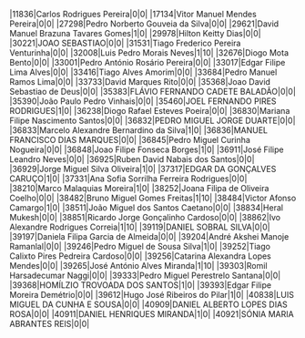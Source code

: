 ﻿|11836|Carlos Rodrigues Pereira|0|0|
|17134|Vitor Manuel Mendes Pereira|0|0|
|27298|Pedro Norberto Gouveia da Silva|0|0|
|29621|David Manuel Brazuna Tavares Gomes|1|0|
|29978|Hilton Keitty Dias|0|0|
|30221|JOAO SEBASTIAO|0|0|
|31531|Tiago Frederico Pereira Venturinha|0|0|
|32008|Luis Pedro Morais Neves|1|10|
|32676|Diogo Mota Bento|0|0|
|33001|Pedro António Rosário Pereira|0|0|
|33017|Edgar Filipe Lima Alves|0|0|
|33416|Tiago Alves Amorim|0|0|
|33684|Pedro Manuel Ramos Lima|0|0|
|33733|David Marques Rito|0|0|
|35368|Joao David Sebastiao de Deus|0|0|
|35383|FLÁVIO FERNANDO CADETE BALADÃO|0|0|
|35390|João Paulo Pedro Vinhais|0|0|
|35460|JOEL FERNANDO PIRES RODRIGUES|1|0|
|36238|Diogo Rafael Esteves Poeira|0|0|
|36830|Mariana Filipe Nascimento Santos|0|0|
|36832|PEDRO MIGUEL JORGE DUARTE|0|0|
|36833|Marcelo Alexandre Bernardino da Silva|1|0|
|36836|MANUEL FRANCISCO DIAS MARQUES|0|0|
|36845|Pedro Miguel Curinha Nogueira|0|0|
|36848|Joao Filipe Fonseca Borges|1|0|
|36911|José Filipe Leandro Neves|0|0|
|36925|Ruben David Nabais dos Santos|0|0|
|36929|Jorge Miguel Silva Oliveira|1|0|
|37317|EDGAR DA GONÇALVES CARUÇO|1|0|
|37331|Ana Sofia Sorrilha Ferreira Rodrigues|0|0|
|38210|Marco Malaquias Moreira|1|0|
|38252|Joana Filipa de Oliveira Coelho|0|0|
|38482|Bruno Miguel Gomes Freitas|1|10|
|38484|Victor Afonso Camargo|1|0|
|38511|João Miguel dos Santos Caetano|0|0|
|38834|Heral Mukesh|0|0|
|38851|Ricardo Jorge Gonçalinho Cardoso|0|0|
|38862|Ivo Alexandre Rodrigues Correia|1|10|
|39119|DANIEL SOBRAL SILVA|0|0|
|39197|Daniela Filipa Garcia de Almeida|0|0|
|39204|André Akshei Manoje Ramanlal|0|0|
|39246|Pedro Miguel de Sousa Silva|1|0|
|39252|Tiago Calixto Pires Pedreira Cardoso|0|0|
|39256|Catarina Alexandra Lopes Mendes|0|0|
|39265|José António Alves Miranda|1|10|
|39303|Romil Harsadecumar Naggi|0|0|
|39333|Pedro Miguel Perestrelo Santana|0|0|
|39368|HOMÍLZIO TROVOADA DOS SANTOS|1|0|
|39393|Edgar Filipe Moreira Demétrio|0|0|
|39612|Hugo José Ribeiros do Pilar|1|0|
|40838|LUIS MIGUEL DA CUNHA E SOUSA|0|0|
|40909|DANIEL ALBERTO LOPES DIAS ROSA|0|0|
|40911|DANIEL HENRIQUES MIRANDA|1|0|
|40921|SÓNIA MARIA ABRANTES REIS|0|0|
